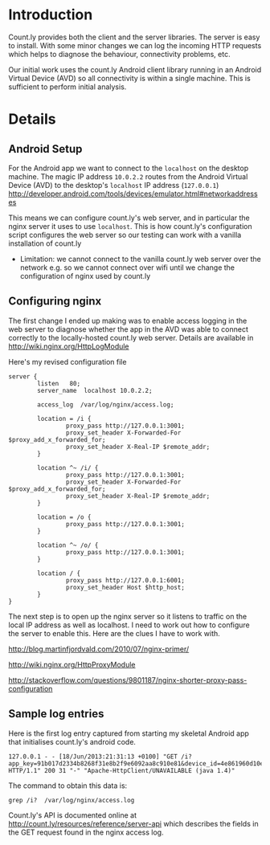 # Introduction #

Count.ly provides both the client and the server libraries. The server is easy to install. With some minor changes we can log the incoming HTTP requests which helps to diagnose the behaviour, connectivity problems, etc.

Our initial work uses the count.ly Android client library running in an Android Virtual Device (AVD) so all connectivity is within a single machine. This is sufficient to perform initial analysis.


# Details #

## Android Setup ##
For the Android app we want to connect to the `localhost` on the desktop machine. The magic IP address `10.0.2.2` routes from the Android Virtual Device (AVD) to the desktop's `localhost` IP address (`127.0.0.1`)
http://developer.android.com/tools/devices/emulator.html#networkaddresses

This means we can configure count.ly's web server, and in particular the nginx server it uses to use `localhost`. This is how count.ly's configuration script configures the web server so our testing can work with a vanilla installation of count.ly

  * Limitation: we cannot connect to the vanilla count.ly web server over the network e.g. so we cannot connect over wifi until we change the configuration of nginx used by count.ly

## Configuring nginx ##
The first change I ended up making was to enable access logging in the web server to diagnose whether the app in the AVD was able to connect correctly to the locally-hosted count.ly web server. Details are available in http://wiki.nginx.org/HttpLogModule

Here's my revised configuration file
```
server {
        listen   80;
        server_name  localhost 10.0.2.2;

        access_log  /var/log/nginx/access.log;

        location = /i {
                proxy_pass http://127.0.0.1:3001;
                proxy_set_header X-Forwarded-For $proxy_add_x_forwarded_for;
                proxy_set_header X-Real-IP $remote_addr;
        }

        location ^~ /i/ {
                proxy_pass http://127.0.0.1:3001;
                proxy_set_header X-Forwarded-For $proxy_add_x_forwarded_for;
                proxy_set_header X-Real-IP $remote_addr;
        }

        location = /o {
                proxy_pass http://127.0.0.1:3001;
        }

        location ^~ /o/ {
                proxy_pass http://127.0.0.1:3001;
        }

        location / {
                proxy_pass http://127.0.0.1:6001;
                proxy_set_header Host $http_host;
        }
}
```



The next step is to open up the nginx server so it listens to traffic on the local IP address as well as localhost. I need to work out how to configure the server to enable this. Here are the clues I have to work with.

http://blog.martinfjordvald.com/2010/07/nginx-primer/


http://wiki.nginx.org/HttpProxyModule

http://stackoverflow.com/questions/9801187/nginx-shorter-proxy-pass-configuration

## Sample log entries ##
Here is the first log entry captured from starting my skeletal Android app that initialises count.ly's android code.
```
127.0.0.1 - - [18/Jun/2013:21:31:13 +0100] "GET /i?app_key=91b017d2334b8268f31e8b2f9e6092aa8c910e81&device_id=4e861960d10e097b&timestamp=1371587471&sdk_version=1.0&begin_session=1&metrics=%7B%22_device%22%3A%22sdk%22%2C%22_os%22%3A%22Android%22%2C%22_os_version%22%3A%224.2.2%22%2C%22_carrier%22%3A%22Android%22%2C%22_resolution%22%3A%221184x768%22%2C%22_locale%22%3A%22en_US%22%2C%22_app_version%22%3A%221.0%22%7D HTTP/1.1" 200 31 "-" "Apache-HttpClient/UNAVAILABLE (java 1.4)"
```

The command to obtain this data is:
```
grep /i?  /var/log/nginx/access.log
```
Count.ly's API is documented online at http://count.ly/resources/reference/server-api which describes the fields in the GET request found in the nginx access log.